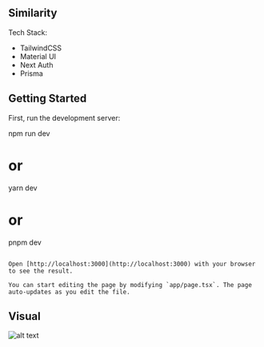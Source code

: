 ## Similarity

Tech Stack:
- TailwindCSS
- Material UI
- Next Auth
- Prisma


## Getting Started

First, run the development server:

npm run dev
# or
yarn dev
# or
pnpm dev
```

Open [http://localhost:3000](http://localhost:3000) with your browser to see the result.

You can start editing the page by modifying `app/page.tsx`. The page auto-updates as you edit the file.
 ```
 
 ## Visual

![alt text]('https://github.com/krisnasetyadi/similarity/blob/main/public/similarity.png?raw=true')

